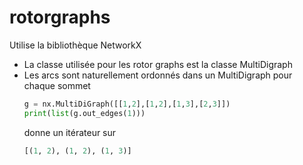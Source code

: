# rotorgraphs

Utilise la bibliothèque NetworkX
* La classe utilisée pour les rotor graphs est la classe MultiDigraph
* Les arcs sont naturellement ordonnés dans un MultiDigraph pour chaque sommet
    ```py
    g = nx.MultiDiGraph([[1,2],[1,2],[1,3],[2,3]])
    print(list(g.out_edges(1)))
    ```
    donne un itérateur sur 
    ```py
    [(1, 2), (1, 2), (1, 3)]
    ```
  

